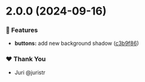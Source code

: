 # 2.0.0 (2024-09-16)


### 🚀 Features

- **buttons:** add new background shadow ([c3b9f86](https://github.com/CarlosGilB/tuskydesign/commit/c3b9f86))

### ❤️  Thank You

- Juri @juristr